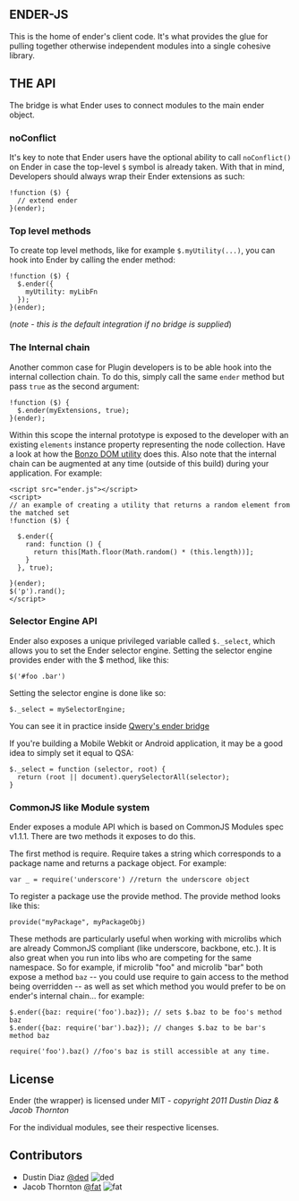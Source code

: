 ENDER-JS
--------

This is the home of ender's client code. It's what provides the glue for pulling together otherwise independent modules into a single cohesive library.

THE API
-------
The bridge is what Ender uses to connect modules to the main ender object.

<h3>noConflict</h3>

It's key to note that Ender users have the optional ability to call <code>noConflict()</code> on Ender in case the top-level <code>$</code> symbol is already taken. With that in mind, Developers should always wrap their Ender extensions as such:

    !function ($) {
      // extend ender
    }(ender);

<h3>Top level methods</h3>

To create top level methods, like for example <code>$.myUtility(...)</code>, you can hook into Ender by calling the ender method:

    !function ($) {
      $.ender({
        myUtility: myLibFn
      });
    }(ender);

(*note - this is the default integration if no bridge is supplied*)

<h3>The Internal chain</h3>

Another common case for Plugin developers is to be able hook into the internal collection chain. To do this, simply call the same <code>ender</code> method but pass <code>true</code> as the second argument:

    !function ($) {
      $.ender(myExtensions, true);
    }(ender);

Within this scope the internal prototype is exposed to the developer with an existing <code>elements</code> instance property representing the node collection. Have a look at how the [Bonzo DOM utility](https://github.com/ded/bonzo/blob/master/src/ender.js) does this. Also note that the internal chain can be augmented at any time (outside of this build) during your application. For example:

    <script src="ender.js"></script>
    <script>
    // an example of creating a utility that returns a random element from the matched set
    !function ($) {

      $.ender({
        rand: function () {
          return this[Math.floor(Math.random() * (this.length))];
        }
      }, true);

    }(ender);
    $('p').rand();
    </script>

<h3>Selector Engine API</h3>

Ender also exposes a unique privileged variable called <code>$._select</code>, which allows you to set the Ender selector engine. Setting the selector engine provides ender with the $ method, like this:

    $('#foo .bar')

Setting the selector engine is done like so:

    $._select = mySelectorEngine;

You can see it in practice inside [Qwery's ender bridge](https://github.com/ded/qwery/blob/master/src/ender.js)

If you're building a Mobile Webkit or Android application, it may be a good idea to simply set it equal to QSA:

    $._select = function (selector, root) {
      return (root || document).querySelectorAll(selector);
    }

<h3>CommonJS like Module system</h3>

Ender exposes a module API which is based on CommonJS Modules spec v1.1.1. There are two methods it exposes to do this.

The first method is require. Require takes a string which corresponds to a package name and returns a package object. For example:


    var _ = require('underscore') //return the underscore object

To register a package use the provide method. The provide method looks like this:

    provide("myPackage", myPackageObj)

These methods are particularly useful when working with microlibs which are already CommonJS compliant (like underscore, backbone, etc.). It is also great when you run into libs who are competing for the same namespace. So for example, if microlib "foo" and microlib "bar" both expose a method <code>baz</code> -- you could use require to gain access to the method being overridden -- as well as set which method you would prefer to be on ender's internal chain... for example:

    $.ender({baz: require('foo').baz}); // sets $.baz to be foo's method baz
    $.ender({baz: require('bar').baz}); // changes $.baz to be bar's method baz

    require('foo').baz() //foo's baz is still accessible at any time.

License
-------
Ender (the wrapper) is licensed under MIT - *copyright 2011 Dustin Diaz & Jacob Thornton*

For the individual modules, see their respective licenses.

Contributors
------------

* Dustin Diaz
  [@ded](https://github.com/ded/ender.js/commits/master?author=ded)
  ![ded](http://a2.twimg.com/profile_images/1115320538/ded.png)
  <div class="clear"></div>
* Jacob Thornton
  [@fat](https://github.com/ded/ender.js/commits/master?author=fat)
  ![fat](http://a1.twimg.com/profile_images/1213187079/eightbit-e3950b2f-24ee-4b03-9e1f-7e13c4cd9a68.png)
  <div class="clear"></div>